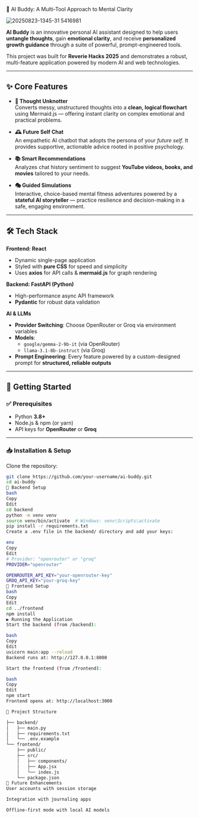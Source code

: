  🤖 AI Buddy: A Multi-Tool Approach to Mental Clarity

![20250823-1345-31 5416981](https://github.com/user-attachments/assets/6b9f4493-6941-4f84-834e-4671c0779f71)


**AI Buddy** is an innovative personal AI assistant designed to help users **untangle thoughts**, gain **emotional clarity**, and receive **personalized growth guidance** through a suite of powerful, prompt-engineered tools.  

This project was built for **Reverie Hacks 2025** and demonstrates a robust, multi-feature application powered by modern AI and web technologies.

---

## ✨ Core Features

- **🧩 Thought Unknotter**  
  Converts messy, unstructured thoughts into a **clean, logical flowchart** using Mermaid.js — offering instant clarity on complex emotional and practical problems.  

- **🕰 Future Self Chat**  
  An empathetic AI chatbot that adopts the persona of your *future self*. It provides supportive, actionable advice rooted in positive psychology.  

- **📚 Smart Recommendations**  
  Analyzes chat history sentiment to suggest **YouTube videos, books, and movies** tailored to your needs.  

- **🎭 Guided Simulations**  
  Interactive, choice-based mental fitness adventures powered by a **stateful AI storyteller** — practice resilience and decision-making in a safe, engaging environment.  

---

## 🛠 Tech Stack

**Frontend: React**  
- Dynamic single-page application  
- Styled with **pure CSS** for speed and simplicity  
- Uses **axios** for API calls & **mermaid.js** for graph rendering  

**Backend: FastAPI (Python)**  
- High-performance async API framework  
- **Pydantic** for robust data validation  

**AI & LLMs**  
- **Provider Switching**: Choose OpenRouter or Groq via environment variables  
- **Models**:  
  - `google/gemma-2-9b-it` (via OpenRouter)  
  - `llama-3.1-8b-instruct` (via Groq)  
- **Prompt Engineering**: Every feature powered by a custom-designed prompt for **structured, reliable outputs**  

---

## 🚀 Getting Started

### ✅ Prerequisites
- Python **3.8+**  
- Node.js & npm (or yarn)  
- API keys for **OpenRouter** or **Groq**  

---

### 📥 Installation & Setup

Clone the repository:

```bash
git clone https://github.com/your-username/ai-buddy.git
cd ai-buddy
🔹 Backend Setup
bash
Copy
Edit
cd backend
python -m venv venv
source venv/bin/activate  # Windows: venv\Scripts\activate
pip install -r requirements.txt
Create a .env file in the backend/ directory and add your keys:

env
Copy
Edit
# Provider: "openrouter" or "groq"
PROVIDER="openrouter"

OPENROUTER_API_KEY="your-openrouter-key"
GROQ_API_KEY="your-groq-key"
🔹 Frontend Setup
bash
Copy
Edit
cd ../frontend
npm install
▶ Running the Application
Start the backend (from /backend):

bash
Copy
Edit
uvicorn main:app --reload
Backend runs at: http://127.0.0.1:8000

Start the frontend (from /frontend):

bash
Copy
Edit
npm start
Frontend opens at: http://localhost:3000

📂 Project Structure

├── backend/
│   ├── main.py
│   ├── requirements.txt
│   └── .env.example
└── frontend/
    ├── public/
    ├── src/
    │   ├── components/
    │   ├── App.jsx
    │   └── index.js
    └── package.json
🌟 Future Enhancements
User accounts with session storage

Integration with journaling apps

Offline-first mode with local AI models

